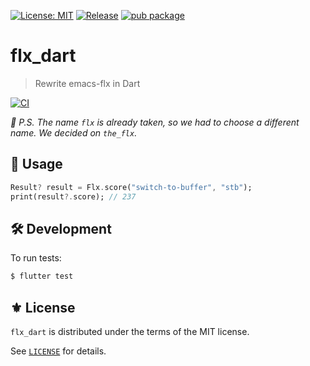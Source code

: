 [![License: MIT](https://img.shields.io/badge/License-MIT-green.svg)](https://opensource.org/licenses/MIT)
[![Release](https://img.shields.io/github/tag/the-flx/flx_dart.svg?label=release&logo=github)](https://github.com/the-flx/flx_dart/releases/latest)
[![pub package](https://img.shields.io/pub/v/the_flx.svg?logo=dart&logoColor=29B6F6)](https://pub.dev/packages/the_flx)

# flx_dart
> Rewrite emacs-flx in Dart

[![CI](https://github.com/the-flx/flx_dart/actions/workflows/test.yml/badge.svg)](https://github.com/the-flx/flx_dart/actions/workflows/test.yml)

*📝 P.S. The name `flx` is already taken, so we had to choose a different name. We decided on `the_flx`.*

## 🔨 Usage

```dart
Result? result = Flx.score("switch-to-buffer", "stb");
print(result?.score); // 237
```

## 🛠️ Development

To run tests:

```sh
$ flutter test
```

## ⚜️ License

`flx_dart` is distributed under the terms of the MIT license.

See [`LICENSE`](./LICENSE) for details.


<!-- Links -->

[flx]: https://github.com/lewang/flx
[Emacs]: https://www.gnu.org/software/emacs/
